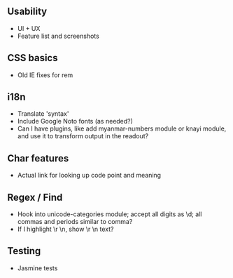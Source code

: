 ## Usability

- UI + UX
- Feature list and screenshots

## CSS basics

- Old IE fixes for rem

## i18n

- Translate 'syntax'
- Include Google Noto fonts (as needed?)
- Can I have plugins, like add myanmar-numbers module or knayi module, and use it to transform output in the readout?

## Char features

- Actual link for looking up code point and meaning

## Regex / Find

- Hook into unicode-categories module; accept all digits as \d; all commas and periods similar to comma?
- If I highlight \r \n, show \r \n text?

## Testing

- Jasmine tests
